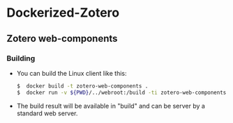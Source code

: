# Dockerized-Zotero

## Zotero web-components 

### Building

- You can build the Linux client like this:

    ```bash
    $  docker build -t zotero-web-components .
    $  docker run -v ${PWD}/../webroot:/build -ti zotero-web-components
    ```

- The build result will be available in "build" and can be server by a standard web server.

